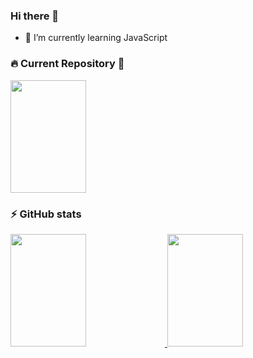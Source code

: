 ### Hi there 👋
- 🌱 I’m currently learning JavaScript


### 🔥 Current Repository 🔰
<div align="left"> 
	<a href="https://github.com/oscarlojr/calculadora_react">
		<img height="180em" width = 49% src="https://github-readme-stats.vercel.app/api/pin/?username=oscarlojr&repo=calculadora_react&show_icons=true&theme=github_dark" />
	</a>
 </div>


### ⚡ GitHub stats
<div align="left"> 
  <a href="https://github.com/oscarlojr">
	  <img height="180em" width = 49% src="https://github-readme-stats.vercel.app/api?username=oscarlojr&show_icons=true&theme=github_dark&include_all_commits=true"/>
	  <img height="180em" width = 49%  src="https://github-readme-stats.vercel.app/api/top-langs/?username=oscarlojr&layout=compact&langs_count=7&theme=github_dark"/>
  </a>
</div>




<!--
**oscarlojr/oscarlojr** is a ✨ _special_ ✨ repository because its `README.md` (this file) appears on your GitHub profile.

Here are some ideas to get you started:

- 🔭 I’m currently working on ...
- 🌱 I’m currently learning ...
- 👯 I’m looking to collaborate on ...
- 🤔 I’m looking for help with ...
- 💬 Ask me about ...
- 📫 How to reach me: ...
- 😄 Pronouns: ...
- ⚡ Fun fact: ...
-->
